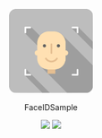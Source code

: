 <p align="center">
  <img src="https://raw.githubusercontent.com/kazuki229/FaceIDSample/master/imgs/Icon.png" width="150" height="150" />
</p1>

<p align="center">FaceIDSample</p>
<p align="center">
<a href="https://opensource.org/licenses/Apache-2.0"><img src="https://img.shields.io/badge/License-Apache%202.0-blue.svg"></a>
<a href="https://travis-ci.org/kazuki229/FaceIDSample"><img src="https://travis-ci.org/kazuki229/FaceIDSample.svg?branch=master"></a>
</p>
